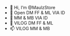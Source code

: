 - 👋 Hi, I’m @MaulzStore
- 👀 Open DM FF & ML VIA ID
- 🌱 MM & MB VIA ID
- 💞️ VILOG DM FF & ML
- 📫 VILOG MM & MB

<!---
MaulzStore/MaulzStore is a ✨ special ✨ repository because its `README.md` (this file) appears on your GitHub profile.
You can click the Preview link to take a look at your changes.
--->
